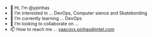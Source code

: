- 👋 Hi, I’m @ypinhas
- 👀 I’m interested in ... DevOps, Computer sience and Skatebording
- 🌱 I’m currently learning ... DevOps
- 💞️ I’m looking to collaborate on ...
- 📫 How to reach me ... yaacovx.pinhas@intel.com

<!---
ypinhas/ypinhas is a ✨ special ✨ repository because its `README.md` (this file) appears on your GitHub profile.
You can click the Preview link to take a look at your changes.
--->
